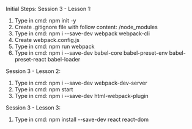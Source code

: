 Initial Steps:
Session 3 - Lesson 1:
1) Type in cmd: npm init -y
2) Create .gitignore file with follow content: /node_modules
3) Type in cmd: npm i --save-dev webpack webpack-cli
4) Create webpack.config.js 
5) Type in cmd: npm run webpack
6) Type in cmd: npm i --save-dev babel-core babel-preset-env babel-preset-react babel-loader

Session 3 - Lesson 2: 
1) Type in cmd: npm i --save-dev webpack-dev-server
2) Type in cmd: npm start
3) Type in cmd: npm i --save-dev html-webpack-plugin

Session 3 - Lesson 3:
1) Type in cmd: npm install --save-dev react react-dom